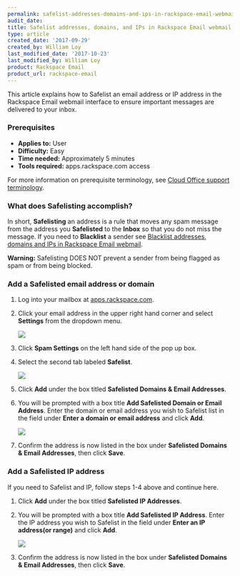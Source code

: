 ```yaml
---
permalink: safelist-addresses-domains-and-ips-in-rackspace-email-webmail/
audit_date:
title: Safelist addresses, domains, and IPs in Rackspace Email webmail
type: article
created_date: '2017-09-29'
created_by: William Loy
last_modified_date: '2017-10-23'
last_modified_by: William Loy
product: Rackspace Email
product_url: rackspace-email
---
```


This article explains how to Safelist an email address or IP address in the Rackspace Email webmail interface to ensure important messages are delivered to your inbox.

### Prerequisites

- **Applies to:** User
- **Difficulty:** Easy
- **Time needed:** Approximately 5 minutes
- **Tools required:**  apps.rackspace.com access

For more information on prerequisite terminology, see [Cloud Office support terminology](/how-to/cloud-office-support-terminology).

### What does Safelisting accomplish?

In short, **Safelisting** an address is a rule that moves any spam message from the address you **Safelisted** to the **Inbox** so that you do not miss the message. If you need to **Blacklist** a sender see [Blacklist addresses, domains and IPs in Rackspace Email webmail](/how-to/blacklist-addresses-domains-and-ips-in-rackspace-email-webmail).

**Warning:** Safelisting DOES NOT prevent a sender from being flagged as spam or from being blocked.

### Add a Safelisted email address or domain

1. Log into your mailbox at [apps.rackspace.com](https://apps.rackspace.com).

2. Click your email address in the upper right hand corner and select **Settings** from the dropdown menu.

    <img src="{% asset_path rackspace-email/safelist-addresses-domains-and-ips-in-rackspace-email-webmail/safelist_settings.png %}"/>

3. Click **Spam Settings** on the left hand side of the pop up box.

4. Select the second tab labeled **Safelist**.

    <img src="{% asset_path rackspace-email/safelist-addresses-domains-and-ips-in-rackspace-email-webmail/settings_safelist.png %}"/>

5. Click **Add** under the box titled **Safelisted Domains & Email Addresses**.

6. You will be prompted with a box title **Add Safelisted Domain or Email Address**. Enter the domain or email address you wish to Safelist list in the field under **Enter a domain or email address** and click **Add**.

    <img src="{% asset_path rackspace-email/safelist-addresses-domains-and-ips-in-rackspace-email-webmail/safelist_domain.png %}"/>

7. Confirm the address is now listed in the box under **Safelisted Domains & Email Addresses**, then click **Save**.

### Add a Safelisted IP address

If you need to Safelist and IP, follow steps 1-4 above and continue here.

1. Click **Add** under the box titled **Safelisted IP Addresses**.

2. You will be prompted with a box title **Add Safelisted IP Address**. Enter the IP address you wish to Safelist in the field under **Enter an IP address(or range)** and click **Add**.

    <img src="{% asset_path rackspace-email/safelist-addresses-domains-and-ips-in-rackspace-email-webmail/safelist_ip.png %}"/>

3. Confirm the address is now listed in the box under **Safelisted Domains & Email Addresses**, then click **Save**.
